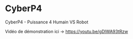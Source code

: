 # CyberP4
CyberP4 - Puissance 4 Humain VS Robot

Vidéo de démonstration ici -> https://youtu.be/gDlWA93tRzw
